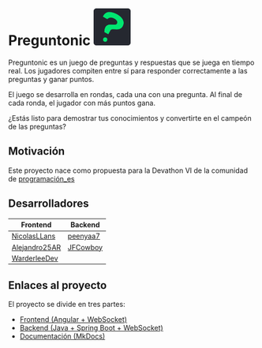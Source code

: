 # Preguntonic <img src="images/logos/preguntonic.png" alt="icono" width="75"/>

Preguntonic es un juego de preguntas y respuestas que se juega en tiempo real.
Los jugadores compiten entre sí para responder correctamente a las preguntas y ganar puntos.

El juego se desarrolla en rondas, cada una con una pregunta.
Al final de cada ronda, el jugador con más puntos gana.

¿Estás listo para demostrar tus conocimientos y convertirte en el campeón de las preguntas?

## Motivación

Este proyecto nace como propuesta para la Devathon VI de la comunidad de [programación_es](https://programacion-es.dev/devathon-vi-edition/)

## Desarrolladores

| Frontend | Backend |
|----------|---------|
| [NicolasLLans](https://github.com/NicolasLLans) | [peenyaa7](https://github.com/peenyaa7) |
| [Alejandro25AR](https://github.com/Alejandro25AR) | [JFCowboy](https://github.com/JFCowboy) |
| [WarderleeDev](https://github.com/WanderleeDev) | []() |

## Enlaces al proyecto

El proyecto se divide en tres partes:
<ul>
    <li><a href="https://github.com/Devathon-2024-team5/preguntonic_FrontEnd">Frontend (Angular + WebSocket)</a></li>
    <li><a href="https://github.com/Devathon-2024-team5/Preguntonic-backend">Backend (Java + Spring Boot + WebSocket)</a></li>
    <li><a href="https://github.com/Devathon-2024-team5/preguntonic-docs">Documentación (MkDocs)</a></li>
</ul>

